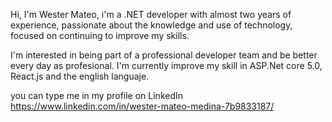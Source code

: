 Hi, I'm Wester Mateo, i'm a .NET developer with almost two years of experience, passionate about the knowledge and use of technology, focused on continuing to improve my
skills.

I'm interested in being part of a professional developer team and be better every day as profesional.
I'm currently improve my skill in ASP.Net core 5.0, React.js and the english languaje.

you can type me in my profile on LinkedIn https://www.linkedin.com/in/wester-mateo-medina-7b9833187/
